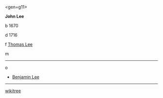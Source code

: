 <gen=g11>

<b>John Lee</b>

b 1670

d 1716

f [Thomas Lee](../g12/thomas_lee_1644.md)

m

<hr>

o

- [Benjamin Lee](../g10/benjamin_lee.md)

<hr>

[wikitree](https://www.wikitree.com/wiki/Lee-8713)